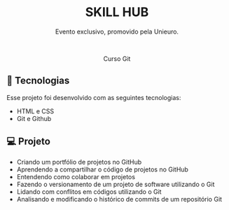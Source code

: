 
<h1 align="center"> SKILL HUB </h1>

<p align="center">
Evento exclusivo, promovido pela Unieuro.
</p>
<br>

<p align="center"> Curso Git </p>

## 🚀 Tecnologias

Esse projeto foi desenvolvido com as seguintes tecnologias:

- HTML e CSS
- Git e Github

## 💻 Projeto

- Criando um portfólio de projetos no GitHub
- Aprendendo a compartilhar o código de projetos no GitHub
- Entendendo como colaborar em projetos
- Fazendo o versionamento de um projeto de software utilizando o Git
- Lidando com conflitos em códigos utilizando o Git
- Analisando e modificando o histórico de commits de um repositório Git
